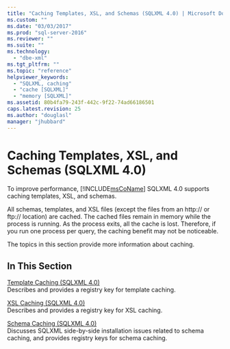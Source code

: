 ```yaml
---
title: "Caching Templates, XSL, and Schemas (SQLXML 4.0) | Microsoft Docs"
ms.custom: ""
ms.date: "03/03/2017"
ms.prod: "sql-server-2016"
ms.reviewer: ""
ms.suite: ""
ms.technology: 
  - "dbe-xml"
ms.tgt_pltfrm: ""
ms.topic: "reference"
helpviewer_keywords: 
  - "SQLXML, caching"
  - "cache [SQLXML]"
  - "memory [SQLXML]"
ms.assetid: 80b4fa79-243f-442c-9f22-74ad66186501
caps.latest.revision: 25
ms.author: "douglasl"
manager: "jhubbard"
---
```

# Caching Templates, XSL, and Schemas (SQLXML 4.0)
  To improve performance, [!INCLUDE[msCoName](../../../advanced-analytics/r-services/tutorials/includes/msconame-md.md)] SQLXML 4.0 supports caching templates, XSL, and schemas.  
  
 All schemas, templates, and XSL files (except the files from an http:// or ftp:// location) are cached. The cached files remain in memory while the process is running. As the process exits, all the cache is lost. Therefore, if you run one process per query, the caching benefit may not be noticeable.  
  
 The topics in this section provide more information about caching.  
  
## In This Section  
 [Template Caching &#40;SQLXML 4.0&#41;](../../../relational-databases/sqlxml-annotated-xsd-schemas-xpath-queries/caching-templates-xml-schemas/template-caching-sqlxml-4.0.md)  
 Describes and provides a registry key for template caching.  
  
 [XSL Caching &#40;SQLXML 4.0&#41;](../../../relational-databases/sqlxml-annotated-xsd-schemas-xpath-queries/caching-templates-xml-schemas/xsl-caching-sqlxml-4.0.md)  
 Describes and provides a registry key for XSL caching.  
  
 [Schema Caching &#40;SQLXML 4.0&#41;](../../../relational-databases/sqlxml-annotated-xsd-schemas-xpath-queries/caching-templates-xml-schemas/schema-caching-sqlxml-4.0.md)  
 Discusses SQLXML side-by-side installation issues related to schema caching, and provides registry keys for schema caching.  
  
  